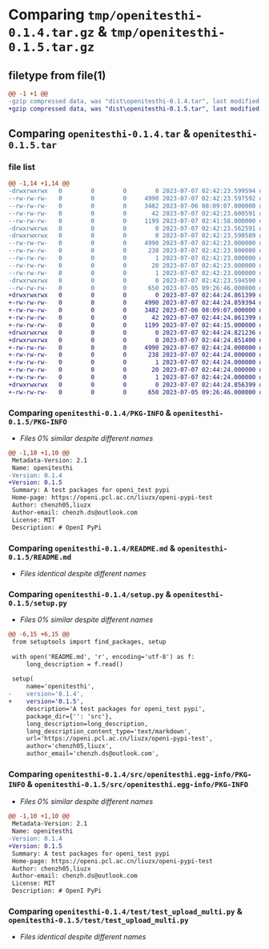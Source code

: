 # Comparing `tmp/openitesthi-0.1.4.tar.gz` & `tmp/openitesthi-0.1.5.tar.gz`

## filetype from file(1)

```diff
@@ -1 +1 @@
-gzip compressed data, was "dist\openitesthi-0.1.4.tar", last modified: Fri Jul  7 02:42:23 2023, max compression
+gzip compressed data, was "dist\openitesthi-0.1.5.tar", last modified: Fri Jul  7 02:44:24 2023, max compression
```

## Comparing `openitesthi-0.1.4.tar` & `openitesthi-0.1.5.tar`

### file list

```diff
@@ -1,14 +1,14 @@
-drwxrwxrwx   0        0        0        0 2023-07-07 02:42:23.599594 openitesthi-0.1.4/
--rw-rw-rw-   0        0        0     4990 2023-07-07 02:42:23.597592 openitesthi-0.1.4/PKG-INFO
--rw-rw-rw-   0        0        0     3482 2023-07-06 08:09:07.000000 openitesthi-0.1.4/README.md
--rw-rw-rw-   0        0        0       42 2023-07-07 02:42:23.600591 openitesthi-0.1.4/setup.cfg
--rw-rw-rw-   0        0        0     1199 2023-07-07 02:41:58.000000 openitesthi-0.1.4/setup.py
-drwxrwxrwx   0        0        0        0 2023-07-07 02:42:23.562591 openitesthi-0.1.4/src/
-drwxrwxrwx   0        0        0        0 2023-07-07 02:42:23.590589 openitesthi-0.1.4/src/openitesthi.egg-info/
--rw-rw-rw-   0        0        0     4990 2023-07-07 02:42:23.000000 openitesthi-0.1.4/src/openitesthi.egg-info/PKG-INFO
--rw-rw-rw-   0        0        0      238 2023-07-07 02:42:23.000000 openitesthi-0.1.4/src/openitesthi.egg-info/SOURCES.txt
--rw-rw-rw-   0        0        0        1 2023-07-07 02:42:23.000000 openitesthi-0.1.4/src/openitesthi.egg-info/dependency_links.txt
--rw-rw-rw-   0        0        0       20 2023-07-07 02:42:23.000000 openitesthi-0.1.4/src/openitesthi.egg-info/requires.txt
--rw-rw-rw-   0        0        0        1 2023-07-07 02:42:23.000000 openitesthi-0.1.4/src/openitesthi.egg-info/top_level.txt
-drwxrwxrwx   0        0        0        0 2023-07-07 02:42:23.594590 openitesthi-0.1.4/test/
--rw-rw-rw-   0        0        0      650 2023-07-05 09:26:46.000000 openitesthi-0.1.4/test/test_upload_multi.py
+drwxrwxrwx   0        0        0        0 2023-07-07 02:44:24.861399 openitesthi-0.1.5/
+-rw-rw-rw-   0        0        0     4990 2023-07-07 02:44:24.859394 openitesthi-0.1.5/PKG-INFO
+-rw-rw-rw-   0        0        0     3482 2023-07-06 08:09:07.000000 openitesthi-0.1.5/README.md
+-rw-rw-rw-   0        0        0       42 2023-07-07 02:44:24.861399 openitesthi-0.1.5/setup.cfg
+-rw-rw-rw-   0        0        0     1199 2023-07-07 02:44:15.000000 openitesthi-0.1.5/setup.py
+drwxrwxrwx   0        0        0        0 2023-07-07 02:44:24.821236 openitesthi-0.1.5/src/
+drwxrwxrwx   0        0        0        0 2023-07-07 02:44:24.851400 openitesthi-0.1.5/src/openitesthi.egg-info/
+-rw-rw-rw-   0        0        0     4990 2023-07-07 02:44:24.000000 openitesthi-0.1.5/src/openitesthi.egg-info/PKG-INFO
+-rw-rw-rw-   0        0        0      238 2023-07-07 02:44:24.000000 openitesthi-0.1.5/src/openitesthi.egg-info/SOURCES.txt
+-rw-rw-rw-   0        0        0        1 2023-07-07 02:44:24.000000 openitesthi-0.1.5/src/openitesthi.egg-info/dependency_links.txt
+-rw-rw-rw-   0        0        0       20 2023-07-07 02:44:24.000000 openitesthi-0.1.5/src/openitesthi.egg-info/requires.txt
+-rw-rw-rw-   0        0        0        1 2023-07-07 02:44:24.000000 openitesthi-0.1.5/src/openitesthi.egg-info/top_level.txt
+drwxrwxrwx   0        0        0        0 2023-07-07 02:44:24.856399 openitesthi-0.1.5/test/
+-rw-rw-rw-   0        0        0      650 2023-07-05 09:26:46.000000 openitesthi-0.1.5/test/test_upload_multi.py
```

### Comparing `openitesthi-0.1.4/PKG-INFO` & `openitesthi-0.1.5/PKG-INFO`

 * *Files 0% similar despite different names*

```diff
@@ -1,10 +1,10 @@
 Metadata-Version: 2.1
 Name: openitesthi
-Version: 0.1.4
+Version: 0.1.5
 Summary: A test packages for openi_test pypi
 Home-page: https://openi.pcl.ac.cn/liuzx/openi-pypi-test
 Author: chenzh05,liuzx
 Author-email: chenzh.ds@outlook.com
 License: MIT
 Description: # OpenI PyPi
```

### Comparing `openitesthi-0.1.4/README.md` & `openitesthi-0.1.5/README.md`

 * *Files identical despite different names*

### Comparing `openitesthi-0.1.4/setup.py` & `openitesthi-0.1.5/setup.py`

 * *Files 0% similar despite different names*

```diff
@@ -6,15 +6,15 @@
 from setuptools import find_packages, setup
 
 with open('README.md', 'r', encoding='utf-8') as f:
     long_description = f.read()
 
 setup(
     name='openitesthi',
-    version='0.1.4',
+    version='0.1.5',
     description='A test packages for openi_test pypi',
     package_dir={'': 'src'},
     long_description=long_description,
     long_description_content_type='text/markdown',
     url='https://openi.pcl.ac.cn/liuzx/openi-pypi-test',
     author='chenzh05,liuzx',
     author_email='chenzh.ds@outlook.com',
```

### Comparing `openitesthi-0.1.4/src/openitesthi.egg-info/PKG-INFO` & `openitesthi-0.1.5/src/openitesthi.egg-info/PKG-INFO`

 * *Files 0% similar despite different names*

```diff
@@ -1,10 +1,10 @@
 Metadata-Version: 2.1
 Name: openitesthi
-Version: 0.1.4
+Version: 0.1.5
 Summary: A test packages for openi_test pypi
 Home-page: https://openi.pcl.ac.cn/liuzx/openi-pypi-test
 Author: chenzh05,liuzx
 Author-email: chenzh.ds@outlook.com
 License: MIT
 Description: # OpenI PyPi
```

### Comparing `openitesthi-0.1.4/test/test_upload_multi.py` & `openitesthi-0.1.5/test/test_upload_multi.py`

 * *Files identical despite different names*

